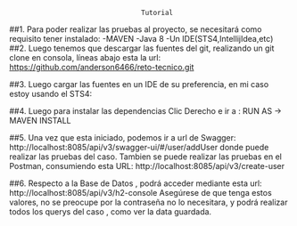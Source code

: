 
                                     Tutorial
##1.	Para poder realizar las pruebas al proyecto, se necesitará como requisito tener instalado:
                   -MAVEN
                   -Java 8
				   -Un IDE(STS4,IntellijIdea,etc)
##2.	Luego tenemos que descargar las fuentes del git, realizando un git clone en consola, líneas abajo esta la url:
https://github.com/anderson6466/reto-tecnico.git


##3.	Luego cargar las fuentes en un IDE de su preferencia, en mi caso estoy usando el STS4:
 


##4.	Luego para instalar las dependencias Clic Derecho   e ir a :  RUN AS ->   MAVEN INSTALL

##5.	Una vez que esta iniciado, podemos ir a url de Swagger:   http://localhost:8085/api/v3/swagger-ui/#/user/addUser   donde puede realizar las pruebas del caso.
 Tambien se puede realizar las pruebas en el Postman, consumiendo esta URL:
http://localhost:8085/api/v3/create-user

##6.	Respecto a la Base de Datos , podrá acceder mediante  esta url:
 http://localhost:8085/api/v3/h2-console
Asegúrese de que tenga estos valores, no se preocupe por la contraseña no lo necesitara, y podrá realizar todos los querys del caso , como ver la data guardada.

 
